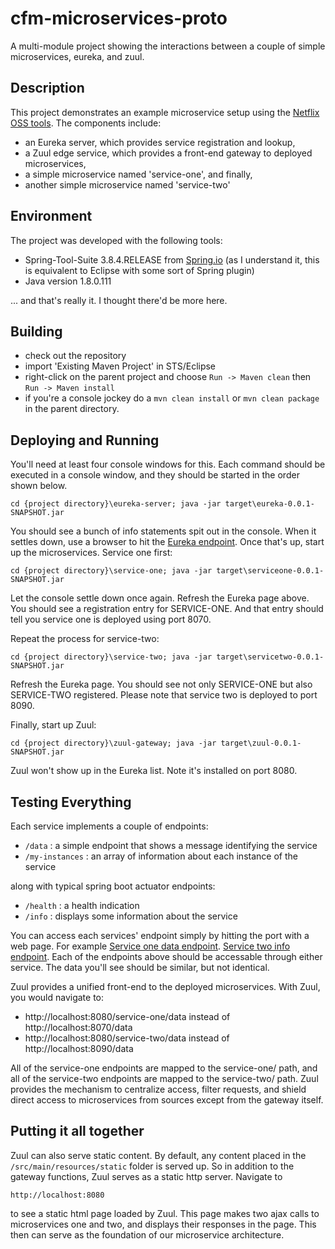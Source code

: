 # cfm-microservices-proto
A multi-module project showing the interactions between a couple of simple microservices, eureka, and zuul.

## Description ##
This project demonstrates an example microservice setup using the [Netflix OSS tools](https://netflix.github.io/). The components include:
- an Eureka server, which provides service registration and lookup,
- a Zuul edge service, which provides a front-end gateway to deployed microservices,
- a simple microservice named 'service-one', and finally,
- another simple microservice named 'service-two'

## Environment ##
The project was developed with the following tools:
- Spring-Tool-Suite 3.8.4.RELEASE from [Spring.io](https://spring.io/tools) (as I understand it, this is equivalent to Eclipse with some sort of Spring plugin)
- Java version 1.8.0.111

... and that's really it. I thought there'd be more here.

## Building ##
- check out the repository
- import 'Existing Maven Project' in STS/Eclipse
- right-click on the parent project and choose `Run -> Maven clean` then `Run -> Maven install`
- if you're a console jockey do a `mvn clean install` or `mvn clean package` in the parent directory.

## Deploying and Running ##
You'll need at least four console windows for this. Each command should be executed in a console window, and they should be started in the order shown below.

`cd {project directory}\eureka-server; java -jar target\eureka-0.0.1-SNAPSHOT.jar`

You should see a bunch of info statements spit out in the console. When it settles down, use a browser to hit the [Eureka endpoint](http://localhost:8761). Once that's up, start up the microservices. Service one first:

`cd {project directory}\service-one; java -jar target\serviceone-0.0.1-SNAPSHOT.jar`

Let the console settle down once again. Refresh the Eureka page above. You should see a registration entry for SERVICE-ONE. And that entry should tell you service one is deployed using port 8070.

Repeat the process for service-two:

`cd {project directory}\service-two; java -jar target\servicetwo-0.0.1-SNAPSHOT.jar`

Refresh the Eureka page. You should see not only SERVICE-ONE but also SERVICE-TWO registered. Please note that service two is deployed to port 8090.

Finally, start up Zuul:

`cd {project directory}\zuul-gateway; java -jar target\zuul-0.0.1-SNAPSHOT.jar`

Zuul won't show up in the Eureka list. Note it's installed on port 8080.

## Testing Everything ##

Each service implements a couple of endpoints:

 - `/data` : a simple endpoint that shows a message identifying the service
 - `/my-instances` : an array of information about each instance of the service
 
 along with typical spring boot actuator endpoints:
 - `/health` : a health indication
 - `/info` : displays some information about the service
 
 You can access each services' endpoint simply by hitting the port with a web page. For example [Service one data endpoint](http://localhost:8070/data). [Service two info endpoint](http://localhost:8090/info). Each of the endpoints above should be accessable through either service. The data you'll see should be similar, but not identical.
 
 Zuul provides a unified front-end to the deployed microservices. With Zuul, you would navigate to:
 
- http://localhost:8080/service-one/data instead of http://localhost:8070/data
- http://localhost:8080/service-two/data instead of http://localhost:8090/data
 
 All of the service-one endpoints are mapped to the service-one/ path, and all of the service-two endpoints are mapped to the service-two/ path. Zuul provides the mechanism to centralize access, filter requests, and shield direct access to microservices from sources except from the gateway itself.

## Putting it all together ##

Zuul can also serve static content. By default, any content placed in the `/src/main/resources/static` folder is served up. So in addition to the gateway functions, Zuul serves as a static http server. Navigate to

`http://localhost:8080`

to see a static html page loaded by Zuul. This page makes two ajax calls to microservices one and two, and displays their responses in the page. This then can serve as the foundation of our microservice architecture.


 
 




